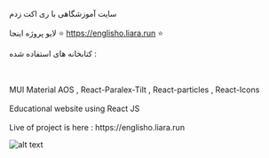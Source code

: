 سایت آموزشگاهی با ری اکت زدم
<br>
</br>لایو پروژه اینجا ⭐ https://englisho.liara.run ⭐

کتابخانه های استفاده شده :

<br>
</br>
MUI Material
AOS ,
React-Paralex-Tilt ,
React-particles ,
React-Icons 
<br>
</br>
Educational website using React JS
<br>
</br>
Live of project is here : https://englisho.liara.run       

![alt text](https://github.com/mohammadbaghani/Englisho-React/blob/master/Screenshot_2025_01_08-9.png)
